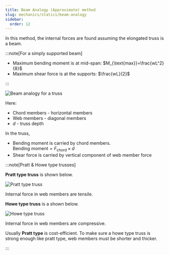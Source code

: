 ```yaml
---
title: Beam Analogy (Approximate) method
slug: mechanics/statics/beam-analogy
sidebar:
  order: 12
---
```


In this method, the internal forces are found assuming the elongated truss is a
beam.

:::note[For a simply supported beam]

- Maximum bending moment is at mid-span: $M_{\text{max}}=\frac{wL^2}{8}$
- Maximum shear force is at the supports: $\frac{wL}{2}$

:::

![Beam analogy for a truss](/mechanics/beam-analogy.jpg)

Here:

- Chord members - horizontal members
- Web members - diagonal members
- $d$ - truss depth

In the truss,

- Bending moment is carried by chord members.  
  $\text{Bending moment}=F_{\text{chord}}\times d$
- Shear force is carried by vertical component of web member force

:::note[Pratt & Howe type trusses]

**Pratt type truss** is shown below.

![Pratt type truss](/mechanics/pratt-type-truss.jpg)

Internal force in web members are tensile.

**Howe type truss** is a shown below.

![Howe type truss](/mechanics/howe-type-truss.jpg)

Internal force in web members are compressive.

Usually **Pratt type** is cost-efficient. To make sure a howe type truss is
strong enough like pratt type, web members must be shorter and thicker.

:::

